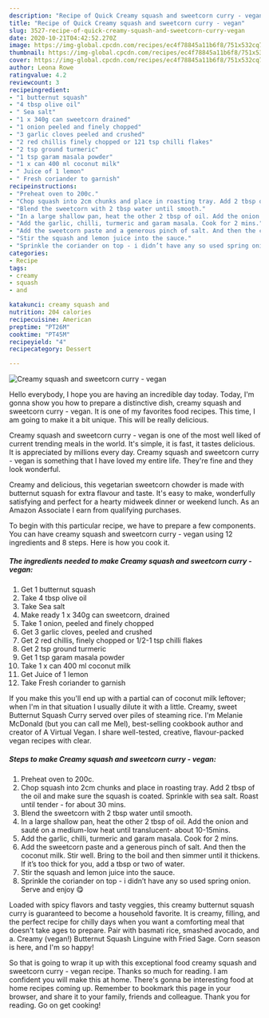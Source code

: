 ```yaml
---
description: "Recipe of Quick Creamy squash and sweetcorn curry - vegan"
title: "Recipe of Quick Creamy squash and sweetcorn curry - vegan"
slug: 3527-recipe-of-quick-creamy-squash-and-sweetcorn-curry-vegan
date: 2020-10-21T04:42:52.270Z
image: https://img-global.cpcdn.com/recipes/ec4f78845a11b6f8/751x532cq70/creamy-squash-and-sweetcorn-curry-vegan-recipe-main-photo.jpg
thumbnail: https://img-global.cpcdn.com/recipes/ec4f78845a11b6f8/751x532cq70/creamy-squash-and-sweetcorn-curry-vegan-recipe-main-photo.jpg
cover: https://img-global.cpcdn.com/recipes/ec4f78845a11b6f8/751x532cq70/creamy-squash-and-sweetcorn-curry-vegan-recipe-main-photo.jpg
author: Leona Rowe
ratingvalue: 4.2
reviewcount: 3
recipeingredient:
- "1 butternut squash"
- "4 tbsp olive oil"
- " Sea salt"
- "1 x 340g can sweetcorn drained"
- "1 onion peeled and finely chopped"
- "3 garlic cloves peeled and crushed"
- "2 red chillis finely chopped or 121 tsp chilli flakes"
- "2 tsp ground turmeric"
- "1 tsp garam masala powder"
- "1 x can 400 ml coconut milk"
- " Juice of 1 lemon"
- " Fresh coriander to garnish"
recipeinstructions:
- "Preheat oven to 200c."
- "Chop squash into 2cm chunks and place in roasting tray. Add 2 tbsp of the oil and make sure the squash is coated. Sprinkle with sea salt. Roast until tender - for about 30 mins."
- "Blend the sweetcorn with 2 tbsp water until smooth."
- "In a large shallow pan, heat the other 2 tbsp of oil. Add the onion and sauté on a medium-low heat until translucent- about 10-15mins."
- "Add the garlic, chilli, turmeric and garam masala. Cook for 2 mins."
- "Add the sweetcorn paste and a generous pinch of salt. And then the coconut milk. Stir well. Bring to the boil and then simmer until it thickens. If it’s too thick for you, add a tbsp or two of water."
- "Stir the squash and lemon juice into the sauce."
- "Sprinkle the coriander on top - i didn’t have any so used spring onion. Serve and enjoy 😋"
categories:
- Recipe
tags:
- creamy
- squash
- and

katakunci: creamy squash and 
nutrition: 204 calories
recipecuisine: American
preptime: "PT26M"
cooktime: "PT45M"
recipeyield: "4"
recipecategory: Dessert

---
```



![Creamy squash and sweetcorn curry - vegan](https://img-global.cpcdn.com/recipes/ec4f78845a11b6f8/751x532cq70/creamy-squash-and-sweetcorn-curry-vegan-recipe-main-photo.jpg)

Hello everybody, I hope you are having an incredible day today. Today, I'm gonna show you how to prepare a distinctive dish, creamy squash and sweetcorn curry - vegan. It is one of my favorites food recipes. This time, I am going to make it a bit unique. This will be really delicious.

Creamy squash and sweetcorn curry - vegan is one of the most well liked of current trending meals in the world. It's simple, it is fast, it tastes delicious. It is appreciated by millions every day. Creamy squash and sweetcorn curry - vegan is something that I have loved my entire life. They're fine and they look wonderful.

Creamy and delicious, this vegetarian sweetcorn chowder is made with butternut squash for extra flavour and taste. It&#39;s easy to make, wonderfully satisfying and perfect for a hearty midweek dinner or weekend lunch. As an Amazon Associate I earn from qualifying purchases.


To begin with this particular recipe, we have to prepare a few components. You can have creamy squash and sweetcorn curry - vegan using 12 ingredients and 8 steps. Here is how you cook it.

<!--inarticleads1-->

##### The ingredients needed to make Creamy squash and sweetcorn curry - vegan:

1. Get 1 butternut squash
1. Take 4 tbsp olive oil
1. Take  Sea salt
1. Make ready 1 x 340g can sweetcorn, drained
1. Take 1 onion, peeled and finely chopped
1. Get 3 garlic cloves, peeled and crushed
1. Get 2 red chillis, finely chopped or 1/2-1 tsp chilli flakes
1. Get 2 tsp ground turmeric
1. Get 1 tsp garam masala powder
1. Take 1 x can 400 ml coconut milk
1. Get  Juice of 1 lemon
1. Take  Fresh coriander to garnish


If you make this you&#39;ll end up with a partial can of coconut milk leftover; when I&#39;m in that situation I usually dilute it with a little. Creamy, sweet Butternut Squash Curry served over piles of steaming rice. I&#39;m Melanie McDonald (but you can call me Mel), best-selling cookbook author and creator of A Virtual Vegan. I share well-tested, creative, flavour-packed vegan recipes with clear. 

<!--inarticleads2-->

##### Steps to make Creamy squash and sweetcorn curry - vegan:

1. Preheat oven to 200c.
1. Chop squash into 2cm chunks and place in roasting tray. Add 2 tbsp of the oil and make sure the squash is coated. Sprinkle with sea salt. Roast until tender - for about 30 mins.
1. Blend the sweetcorn with 2 tbsp water until smooth.
1. In a large shallow pan, heat the other 2 tbsp of oil. Add the onion and sauté on a medium-low heat until translucent- about 10-15mins.
1. Add the garlic, chilli, turmeric and garam masala. Cook for 2 mins.
1. Add the sweetcorn paste and a generous pinch of salt. And then the coconut milk. Stir well. Bring to the boil and then simmer until it thickens. If it’s too thick for you, add a tbsp or two of water.
1. Stir the squash and lemon juice into the sauce.
1. Sprinkle the coriander on top - i didn’t have any so used spring onion. Serve and enjoy 😋


Loaded with spicy flavors and tasty veggies, this creamy butternut squash curry is guaranteed to become a household favorite. It is creamy, filling, and the perfect recipe for chilly days when you want a comforting meal that doesn&#39;t take ages to prepare. Pair with basmati rice, smashed avocado, and a. Creamy (vegan!) Butternut Squash Linguine with Fried Sage. Corn season is here, and I&#39;m so happy! 

So that is going to wrap it up with this exceptional food creamy squash and sweetcorn curry - vegan recipe. Thanks so much for reading. I am confident you will make this at home. There's gonna be interesting food at home recipes coming up. Remember to bookmark this page in your browser, and share it to your family, friends and colleague. Thank you for reading. Go on get cooking!
